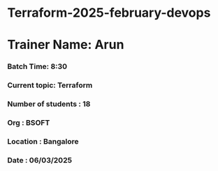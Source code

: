 # Terraform-2025-february-devops
# Trainer Name: Arun
### Batch Time: 8:30
### Current topic: Terraform
### Number of students : 18
### Org : BSOFT
### Location : Bangalore
### Date : 06/03/2025
